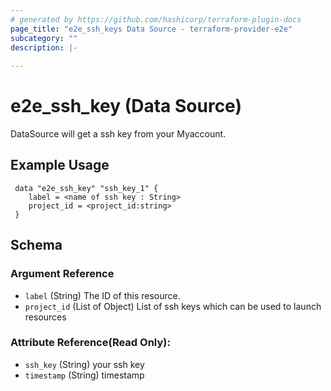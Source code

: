 ```yaml
---
# generated by https://github.com/hashicorp/terraform-plugin-docs
page_title: "e2e_ssh_keys Data Source - terraform-provider-e2e"
subcategory: ""
description: |-
  
---
```


# e2e_ssh_key (Data Source)
DataSource will get a ssh key from your Myaccount.


## Example Usage
```hcl
 data "e2e_ssh_key" "ssh_key_1" {
    label = <name of ssh key : String>
    project_id = <project_id:string>
 }
```


<!-- schema generated by tfplugindocs -->
## Schema

### Argument Reference

- `label` (String) The ID of this resource.
- `project_id` (List of Object) List of ssh keys which can be used to launch resources

### Attribute Reference(Read Only):

- `ssh_key` (String) your ssh key
- `timestamp` (String) timestamp


